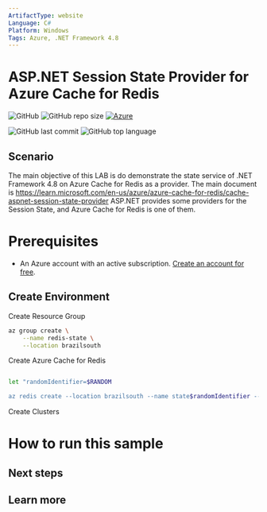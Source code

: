 ```yaml
---
ArtifactType: website
Language: C#
Platform: Windows
Tags: Azure, .NET Framework 4.8
---
```


# ASP.NET Session State Provider for Azure Cache for Redis

![GitHub](https://img.shields.io/github/license/marcosoikawa/redis-state-f4.8) 
![GitHub repo size](https://img.shields.io/github/repo-size/marcosoikawa/redis-state-f4.8) 
[![Azure](https://badgen.net/badge/icon/azure?icon=azure&label)](https://azure.microsoft.com)

![GitHub last commit](https://img.shields.io/github/last-commit/marcosoikawa/redis-state-f4.8)
![GitHub top language](https://img.shields.io/github/languages/top/marcosoikawa/redis-state-f4.8)


## Scenario

The main objective of this LAB is do demonstrate the state service of .NET Framework 4.8 on Azure Cache for Redis as a provider. The main document is https://learn.microsoft.com/en-us/azure/azure-cache-for-redis/cache-aspnet-session-state-provider
ASP.NET provides some providers for the Session State, and Azure Cache for Redis is one of them.

# Prerequisites

- An Azure account with an active subscription. [Create an account for free](https://azure.microsoft.com/free/?WT.mc_id=A261C142F).

## Create Environment

Create Resource Group

```bash
az group create \
    --name redis-state \
    --location brazilsouth
```

Create Azure Cache for Redis

```bash

let "randomIdentifier=$RANDOM

az redis create --location brazilsouth --name state$randomIdentifier --resource-group redis-state --sku Basic --vm-size c0
```
Create Clusters

# How to run this sample


## Next steps


## Learn more
